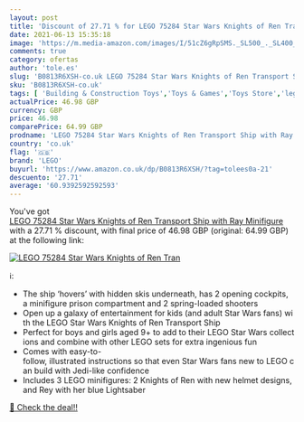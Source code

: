 ```yaml
---
layout: post
title: 'Discount of 27.71 % for LEGO 75284 Star Wars Knights of Ren Tran'
date: 2021-06-13 15:35:18
image: 'https://m.media-amazon.com/images/I/51cZ6gRpSMS._SL500_._SL400_.jpg'
comments: true
category: ofertas
author: 'tole.es'
slug: 'B0813R6XSH-co.uk LEGO 75284 Star Wars Knights of Ren Transport Ship with...'
sku: 'B0813R6XSH-co.uk'
tags: [ 'Building & Construction Toys','Toys & Games','Toys Store','lego', ]
actualPrice: 46.98 GBP
currency: GBP
price: 46.98
comparePrice: 64.99 GBP
prodname: 'LEGO 75284 Star Wars Knights of Ren Transport Ship with Ray Minifigure'
country: 'co.uk'
flag: '🇬🇧'
brand: 'LEGO'
buyurl: 'https://www.amazon.co.uk/dp/B0813R6XSH/?tag=tolees0a-21'
descuento: '27.71'
average: '60.9392592592593'
---
```


You've got [LEGO 75284 Star Wars Knights of Ren Transport Ship with Ray Minifigure](https://www.amazon.co.uk/dp/B0813R6XSH/?tag=tolees0a-21) with a  27.71 % discount, with final price of 46.98 GBP (original: 64.99 GBP) at the following link:

[![LEGO 75284 Star Wars Knights of Ren Tran](https://m.media-amazon.com/images/I/51cZ6gRpSMS._SL500_._SL400_.jpg)](https://www.amazon.co.uk/dp/B0813R6XSH/?tag=tolees0a-21)

ℹ️:

- The ship ‘hovers’ with hidden skis underneath, has 2 opening cockpits, a minifigure prison compartment and 2 spring-loaded shooters
- Open up a galaxy of entertainment for kids (and adult Star Wars fans) with the LEGO Star Wars Knights of Ren Transport Ship
- Perfect for boys and girls aged 9+ to add to their LEGO Star Wars collections and combine with other LEGO sets for extra ingenious fun
- Comes with easy-to-follow, illustrated instructions so that even Star Wars fans new to LEGO can build with Jedi-like confidence
- Includes 3 LEGO minifigures: 2 Knights of Ren with new helmet designs, and Rey with her blue Lightsaber

[🛒 Check the deal!!](https://www.amazon.co.uk/dp/B0813R6XSH/?tag=tolees0a-21)
